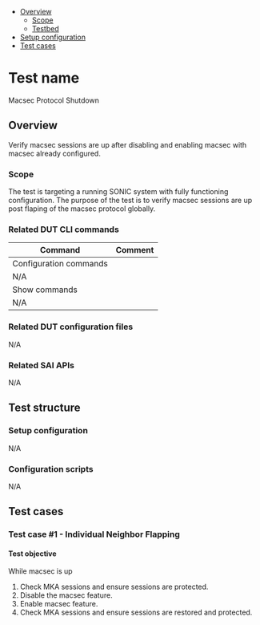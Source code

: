 - [Overview](#overview)
    - [Scope](#scope)
    - [Testbed](#testbed)
- [Setup configuration](#setup-configuration)
- [Test cases](#test-cases)

# Test name

Macsec Protocol Shutdown

## Overview

Verify macsec sessions are up after disabling and enabling macsec
with macsec already configured.

### Scope

The test is targeting a running SONIC system with fully functioning configuration.
The purpose of the test is to verify macsec sessions are up post flaping of the
macsec protocol globally.

### Related DUT CLI commands

| Command | Comment |
| ------- | ------- |
|Configuration commands|
| N/A |  |
|Show commands|
| N/A |

### Related DUT configuration files

N/A

### Related SAI APIs

N/A

## Test structure
### Setup configuration

N/A

### Configuration scripts

N/A

## Test cases
### Test case #1 - Individual Neighbor Flapping

#### Test objective

While macsec is up
1. Check MKA sessions and ensure sessions are protected.
2. Disable the macsec feature.
3. Enable macsec feature.
4. Check MKA sessions and ensure sessions are restored and protected.
